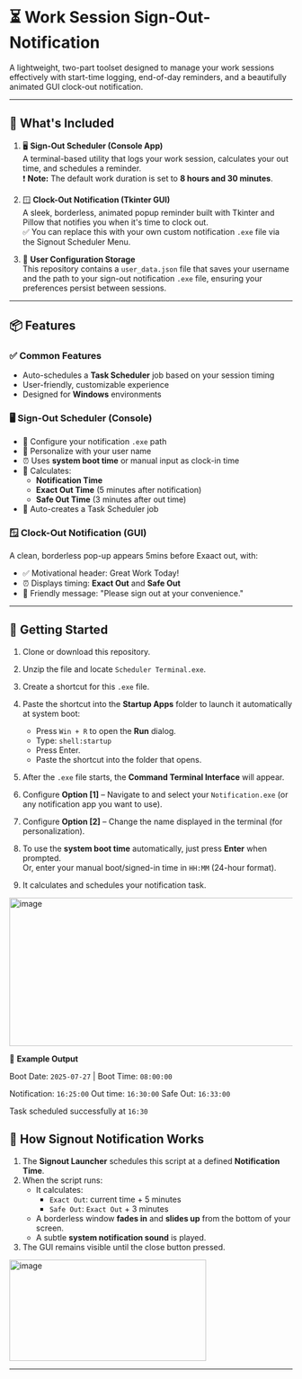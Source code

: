 # ⏳ Work Session Sign-Out-Notification

A lightweight, two-part toolset designed to manage your work sessions effectively with start-time logging, end-of-day reminders, and a beautifully animated GUI clock-out notification.

---

## 🧩 What's Included

1. 🖥️ **Sign-Out Scheduler (Console App)**  
   A terminal-based utility that logs your work session, calculates your out time, and schedules a reminder.  
   ❗ **Note:** The default work duration is set to **8 hours and 30 minutes**.

2. 🪟 **Clock-Out Notification (Tkinter GUI)**  
   A sleek, borderless, animated popup reminder built with Tkinter and Pillow that notifies you when it's time to clock out.  
   ✅ You can replace this with your own custom notification `.exe` file via the Signout Scheduler Menu.

3. 🔐 **User Configuration Storage**  
   This repository contains a `user_data.json` file that saves your username and the path to your sign-out notification `.exe` file, ensuring your preferences persist between sessions.

---

## 📦 Features

### ✅ Common Features
- Auto-schedules a **Task Scheduler** job based on your session timing
- User-friendly, customizable experience
- Designed for **Windows** environments

### 🖥️ Sign-Out Scheduler (Console)
- 📝 Configure your notification `.exe` path
- 👤 Personalize with your user name
- ⏰ Uses **system boot time** or manual input as clock-in time
- 📅 Calculates:
  - **Notification Time**
  - **Exact Out Time** (5 minutes after notification)
  - **Safe Out Time** (3 minutes after out time)
- 🧠 Auto-creates a Task Scheduler job

### 🪟 Clock-Out Notification (GUI)
A clean, borderless pop-up appears 5mins before Exaact out, with:
- ✅ Motivational header: Great Work Today!
- ⏰ Displays timing: **Exact Out** and **Safe Out**
- 💬 Friendly message: "Please sign out at your convenience."

---

## 🚀 Getting Started

1. Clone or download this repository.
2. Unzip the file and locate `Scheduler Terminal.exe`.
3. Create a shortcut for this `.exe` file.
4. Paste the shortcut into the **Startup Apps** folder to launch it automatically at system boot:

   - Press `Win + R` to open the **Run** dialog.
   - Type: `shell:startup`
   - Press Enter.
   - Paste the shortcut into the folder that opens.

5. After the `.exe` file starts, the **Command Terminal Interface** will appear.
6. Configure **Option [1]** – Navigate to and select your `Notification.exe` (or any notification app you want to use).
7. Configure **Option [2]** – Change the name displayed in the terminal (for personalization).
8. To use the **system boot time** automatically, just press **Enter** when prompted.  
   Or, enter your manual boot/signed-in time in `HH:MM` (24-hour format).
9. It calculates and schedules your notification task.

<img width="648" height="264" alt="image" src="https://github.com/user-attachments/assets/a345231c-6c3b-4435-ac79-f378a09463f3" />

📅 **Example Output**

Boot Date: `2025-07-27` | Boot Time: `08:00:00`

Notification: `16:25:00`
Out time: `16:30:00`
Safe Out: `16:33:00`

Task scheduled successfully at `16:30`

## 🧠 How Signout Notification Works

1. The **Signout Launcher** schedules this script at a defined **Notification Time**.
2. When the script runs:
   - It calculates:
     - `Exact Out`: current time + 5 minutes
     - `Safe Out`: `Exact Out` + 3 minutes
   - A borderless window **fades in** and **slides up** from the bottom of your screen.
   - A subtle **system notification sound** is played.
3. The GUI remains visible until the close button pressed.
<img width="350" height="180" alt="image" src="https://github.com/user-attachments/assets/6ab51305-d530-468d-95ea-eda85e80cd7a" />

---
